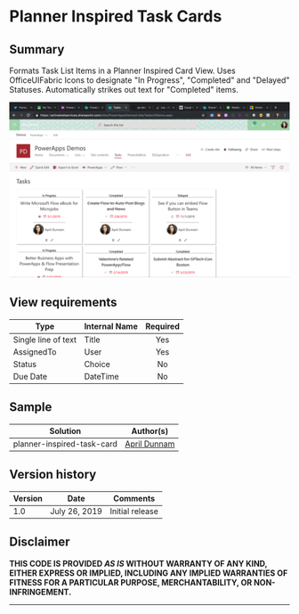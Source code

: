 # Planner Inspired Task Cards

## Summary
Formats Task List Items in a Planner Inspired Card View.  Uses OfficeUIFabric Icons to designate "In Progress", "Completed" and "Delayed" Statuses.  Automatically strikes out text for "Completed" items.  

![Planner Format](./SPPlannerFormat.png)

## View requirements

|Type|Internal Name|Required|
|---|---|:---:|
|Single line of text|Title|Yes|
|AssignedTo|User|Yes|
|Status|Choice|No|
|Due Date|DateTime|No|

## Sample

Solution|Author(s)
--------|---------
planner-inspired-task-card | [April Dunnam](https://twitter.com/aprildunnam)

## Version history

Version|Date|Comments
-------|----|--------
1.0|July 26, 2019|Initial release

## Disclaimer
**THIS CODE IS PROVIDED *AS IS* WITHOUT WARRANTY OF ANY KIND, EITHER EXPRESS OR IMPLIED, INCLUDING ANY IMPLIED WARRANTIES OF FITNESS FOR A PARTICULAR PURPOSE, MERCHANTABILITY, OR NON-INFRINGEMENT.**

---
